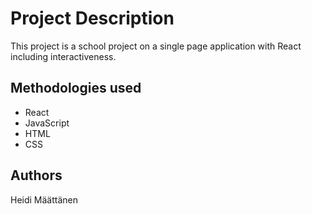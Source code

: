 # Project Description

This project is a school project on a single page application with React including interactiveness.

## Methodologies used

- React
- JavaScript
- HTML
- CSS

## Authors

Heidi Määttänen
